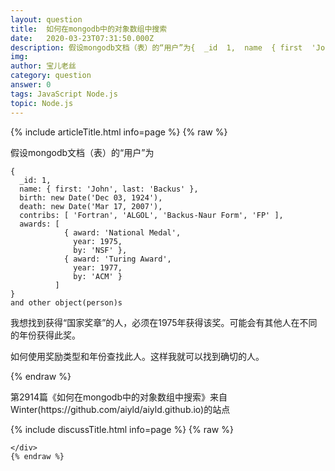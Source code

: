 ```yaml
---
layout: question
title:  如何在mongodb中的对象数组中搜索
date:   2020-03-23T07:31:50.000Z
description: 假设mongodb文档（表）的“用户”为{  _id  1,  name  { first  'John', last  'Backus' },...
img: 
author: 宝儿老丝
category: question
answer: 0
tags: JavaScript Node.js
topic: Node.js
---
```

<div class="article-root">
  <div class="article">
    {% include articleTitle.html info=page %}
    {% raw %}
    <div class="article-content"><p><font style="vertical-align: inherit;"><font style="vertical-align: inherit;">假设mongodb文档（表）的“用户”为</font></font></p>

<pre><code>{<font></font>
  _id: 1,<font></font>
  name: { first: 'John', last: 'Backus' },<font></font>
  birth: new Date('Dec 03, 1924'),<font></font>
  death: new Date('Mar 17, 2007'),<font></font>
  contribs: [ 'Fortran', 'ALGOL', 'Backus-Naur Form', 'FP' ],<font></font>
  awards: [<font></font>
            { award: 'National Medal',<font></font>
              year: 1975,<font></font>
              by: 'NSF' },<font></font>
            { award: 'Turing Award',<font></font>
              year: 1977,<font></font>
              by: 'ACM' }<font></font>
          ]<font></font>
}<font></font>
and other object(person)s<font></font>
</code></pre>

<p><font style="vertical-align: inherit;"><font style="vertical-align: inherit;">我想找到获得“国家奖章”的人，必须在1975年获得该奖。可能会有其他人在不同的年份获得此奖。</font></font></p>

<p><font style="vertical-align: inherit;"><font style="vertical-align: inherit;">如何使用奖励类型和年份查找此人。</font><font style="vertical-align: inherit;">这样我就可以找到确切的人。</font></font></p></div>
    {% endraw %}
  </div>
  <p class="winter_mark">第2914篇《如何在mongodb中的对象数组中搜索》来自Winter(https://github.com/aiyld/aiyld.github.io)的站点</p>
  <div class="discuss-wrapper">
    {% include discussTitle.html info=page %}
    {% raw %}
    <div class="discuss-list">
    
    </div>
    {% endraw %}
  </div>
<div>
